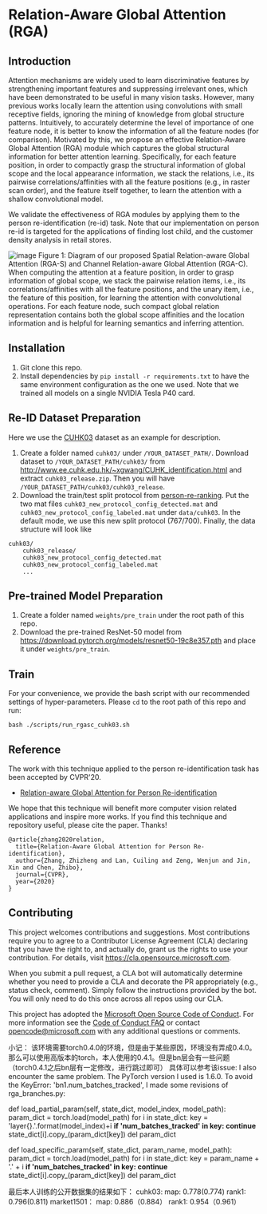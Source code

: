 # Relation-Aware Global Attention (RGA)

## Introduction

Attention mechanisms are widely used to learn discriminative features by strengthening important features and suppressing irrelevant ones, which have been demonstrated to be useful in many vision tasks. However, many previous works locally learn the attention using convolutions with small receptive fields, ignoring the mining of knowledge from global structure patterns. Intuitively, to accurately determine the level of importance of one feature node, it is better to know the information of all the feature nodes (for comparison). Motivated by this, we propose an effective Relation-Aware Global Attention (RGA) module which captures the global structural information for better attention learning. Specifically, for each feature position, in order to compactly grasp the structural information of global scope and the local appearance information, we stack the relations, i.e., its pairwise correlations/affinities with all the feature positions (e.g., in raster scan order), and the feature itself together, to learn the attention with a shallow convolutional model.  

We validate the effectiveness of RGA modules by applying them to the person re-identification (re-id) task. Note that our implementation on person re-id is targeted for the applications of finding lost child, and the customer density analysis in retail stores. 

![image](https://github.com/microsoft/Relation-Aware-Global-Attention-Networks/blob/master/diagrams/spatial_channel_RGA.png)
Figure 1: Diagram of our proposed Spatial Relation-aware Global Attention (RGA-S) and Channel Relation-aware Global Attention (RGA-C). When computing the attention at a feature position, in order to grasp information of global scope, we stack the pairwise relation items, i.e., its correlations/affinities with all the feature positions, and the unary item, i.e., the feature of this position, for learning the attention with convolutional operations. For each feature node, such compact global relation representation contains both the global scope affinities and the location information and is helpful for learning semantics and inferring attention.


## Installation

1. Git clone this repo.
2. Install dependencies by `pip install -r requirements.txt` to have the same environment configuration as the one we used. Note that we trained all models on a single NVIDIA Tesla P40 card.

## Re-ID Dataset Preparation
Here we use the [CUHK03](https://www.cv-foundation.org/openaccess/content_cvpr_2014/papers/Li_DeepReID_Deep_Filter_2014_CVPR_paper.pdf) dataset as an example for description.

1. Create a folder named `cuhk03/` under `/YOUR_DATASET_PATH/`. Download dataset to `/YOUR_DATASET_PATH/cuhk03/` from http://www.ee.cuhk.edu.hk/~xgwang/CUHK_identification.html and extract `cuhk03_release.zip`. Then you will have `/YOUR_DATASET_PATH/cuhk03/cuhk03_release`.
2. Download the train/test split protocol from [person-re-ranking](https://github.com/zhunzhong07/person-re-ranking/tree/master/evaluation/data/CUHK03). Put the two mat files `cuhk03_new_protocol_config_detected.mat` and `cuhk03_new_protocol_config_labeled.mat` under `data/cuhk03`. In the default mode, we use this new split protocol (767/700). Finally, the data structure will look like
```
cuhk03/
    cuhk03_release/
    cuhk03_new_protocol_config_detected.mat
    cuhk03_new_protocol_config_labeled.mat
    ...
```

## Pre-trained Model Preparation

1. Create a folder named `weights/pre_train` under the root path of this repo.
2. Download the pre-trained ResNet-50 model from https://download.pytorch.org/models/resnet50-19c8e357.pth and place it under `weights/pre_train`.

## Train

For your convenience, we provide the bash script with our recommended settings of hyper-parameters. Please `cd` to the root path of this repo and run:

`bash ./scripts/run_rgasc_cuhk03.sh`


## Reference

The work with this technique applied to the person re-identification task has been accepted by CVPR'20. 

- [Relation-aware Global Attention for Person Re-identification](https://arxiv.org/pdf/1904.02998.pdf)

We hope that this technique will benefit more computer vision related applications and inspire more works.
If you find this technique and repository useful, please cite the paper. Thanks!

```
@article{zhang2020relation,
  title={Relation-Aware Global Attention for Person Re-identification},
  author={Zhang, Zhizheng and Lan, Cuiling and Zeng, Wenjun and Jin, Xin and Chen, Zhibo},
  journal={CVPR},
  year={2020}
}
```


## Contributing

This project welcomes contributions and suggestions.  Most contributions require you to agree to a
Contributor License Agreement (CLA) declaring that you have the right to, and actually do, grant us
the rights to use your contribution. For details, visit https://cla.opensource.microsoft.com.

When you submit a pull request, a CLA bot will automatically determine whether you need to provide
a CLA and decorate the PR appropriately (e.g., status check, comment). Simply follow the instructions
provided by the bot. You will only need to do this once across all repos using our CLA.

This project has adopted the [Microsoft Open Source Code of Conduct](https://opensource.microsoft.com/codeofconduct/).
For more information see the [Code of Conduct FAQ](https://opensource.microsoft.com/codeofconduct/faq/) or
contact [opencode@microsoft.com](mailto:opencode@microsoft.com) with any additional questions or comments.

小记：
该环境需要torch0.4.0的环境，但是由于某些原因，环境没有弄成0.4.0。那么可以使用高版本的torch，本人使用的0.4.1。但是bn层会有一些问题（torch0.4.1之后bn层有一定修改，进行跳过即可）
具体可以参考该issue:
I also encounter the same problem.
The PyTorch version I used is 1.6.0.
To avoid the KeyError: 'bn1.num_batches_tracked', I made some revisions of rga_branches.py:

def load_partial_param(self, state_dict, model_index, model_path):
	param_dict = torch.load(model_path)
	for i in state_dict:
		key = 'layer{}.'.format(model_index)+i
		**if 'num_batches_tracked' in key:
			continue**
		state_dict[i].copy_(param_dict[key])
	del param_dict

def load_specific_param(self, state_dict, param_name, model_path):
	param_dict = torch.load(model_path)
	for i in state_dict:
		key = param_name + '.' + i
		**if 'num_batches_tracked' in key:
			continue**
		state_dict[i].copy_(param_dict[key])
	del param_dict

最后本人训练的公开数据集的结果如下：
cuhk03:
map:   0.778(0.774)
rank1:  0.796(0.811)
market1501：
map:   0.886（0.884）
rank1:    0.954（0.961）

